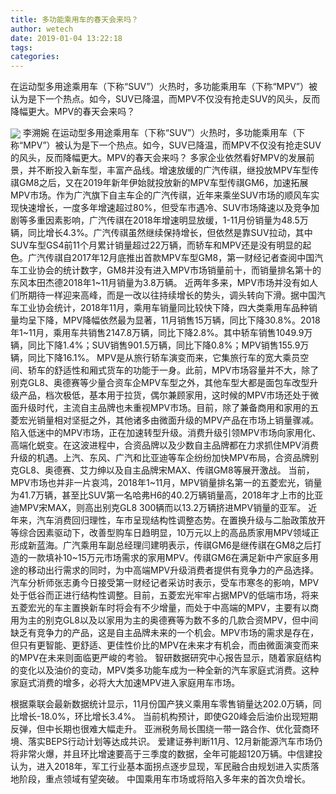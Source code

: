 ```yaml
---
title: 多功能乘用车的春天会来吗？
author: wetech
date: 2019-01-04 13:22:18
tags: 
categories: 
---
```

在运动型多用途乘用车（下称“SUV”）火热时，多功能乘用车（下称“MPV”）被认为是下一个热点。如今，SUV已降温，而MPV不仅没有抢走SUV的风头，反而降幅更大。MPV的春天会来吗？
<!-- more -->
<img align="center" border="0" src="https://imgcdn.yicai.com/uppics/images/2019/01/71dabfd6d8f2b8b92be491f9e64ca439.jpg" />
李溯婉
在运动型多用途乘用车（下称“SUV”）火热时，多功能乘用车（下称“MPV”）被认为是下一个热点。如今，SUV已降温，而MPV不仅没有抢走SUV的风头，反而降幅更大。MPV的春天会来吗？
多家企业依然看好MPV的发展前景，并不断投入新车型，丰富产品线。增速放缓的广汽传祺，继投放MPV车型传祺GM8之后，又在2019年新年伊始就投放新的MPV车型传祺GM6，加速拓展MPV市场。作为广汽旗下自主车企的广汽传祺，近年来乘坐SUV市场的顺风车实现快速增长，一度多年增速超过80%，但受车市遇冷、SUV市场降速以及竞争加剧等多重因素影响，广汽传祺在2018年增速明显放缓，1-11月份销量为48.5万辆，同比增长4.3%。广汽传祺虽然继续保持增长，但依然是靠SUV拉动，其中SUV车型GS4前11个月累计销量超过22万辆，而轿车和MPV还是没有明显的起色。广汽传祺自2017年12月底推出首款MPV车型GM8，第一财经记者查阅中国汽车工业协会的统计数字，GM8并没有进入MPV市场销量前十，而销量排名第十的东风本田杰德2018年1~11月销量为3.8万辆。
近两年多来，MPV市场并没有如人们所期待一样迎来高峰，而是一改以往持续增长的势头，调头转向下滑。据中国汽车工业协会统计，2018年11月，乘用车销量同比较快下降，四大类乘用车品种销量均呈下降，MPV降幅依然最为显著，11月销售15万辆，同比下降30.8%。2018年1~11月，乘用车共销售2147.8万辆，同比下降2.8%。其中轿车销售1049.9万辆，同比下降1.4%；SUV销售901.5万辆，同比下降0.8%；MPV销售155.9万辆，同比下降16.1%。
MPV是从旅行轿车演变而来，它集旅行车的宽大乘员空间、轿车的舒适性和厢式货车的功能于一身。此前，MPV市场容量并不大，除了别克GL8、奥德赛等少量合资车企MPV车型之外，其他车型大都是面包车改型升级产品，档次极低，基本用于拉货，偶尔兼顾家用，这时候的MPV市场还处于微面升级时代，主流自主品牌也未重视MPV市场。目前，除了兼备商用和家用的五菱宏光销量相对坚挺之外，其他诸多由微面升级的MPV产品在市场上销量骤减。
陷入低迷中的MPV市场，正在加速转型升级。消费升级引领MPV市场向家用化、高端化蜕变。在这波进程中，合资品牌以及少数自主品牌都在力求抓住MPV消费升级的机遇。上汽、东风、广汽和比亚迪等车企纷纷加快MPV布局，合资品牌别克GL8、奥德赛、艾力绅以及自主品牌宋MAX、传祺GM8等展开激战。
当前，MPV市场也并非一片哀鸿，2018年1~11月，MPV销量排名第一的五菱宏光，销量为41.7万辆，甚至比SUV第一名哈弗H6的40.2万辆销量高，2018年才上市的比亚迪MPV宋MAX，则高出别克GL8 300辆而以13.2万辆挤进MPV销量的亚军。
近年来，汽车消费回归理性，车市呈现结构性调整态势。在置换升级与二胎政策放开等综合因素驱动下，改善型购车日趋明显，10万元以上的高品质家用MPV领域正形成新蓝海。广汽乘用车副总经理闫建明表示，传祺GM6是继传祺在GM8之后打造的一款填补10~15万元市场需求的家用MPV。传祺GM6在满足新中产家庭多用途的移动出行需求的同时，为中高端MPV升级消费者提供有竞争力的产品选择。
汽车分析师张志勇今日接受第一财经记者采访时表示，受车市寒冬的影响，MPV处于低谷而正进行结构性调整。目前，五菱宏光牢牢占据MPV的低端市场，将来五菱宏光的车主置换新车时将会有不少增量，而处于中高端的MPV，主要有以商用为主的别克GL8以及以家用为主的奥德赛等为数不多的几款合资MPV，但中间缺乏有竞争力的产品，这是自主品牌未来的一个机会。MPV市场的需求是存在，但只有更智能、更舒适、更佳性价比的MPV在未来才有机会，而由微面演变而来的MPV在未来则面临更严峻的考验。
智研数据研究中心报告显示，随着家庭结构的变化以及油价的变动，MPV类多功能车成为一种全新的汽车家庭式消费。这种家庭式消费的增多，必将大大加速MPV进入家庭用车市场。
 
 
根据乘联会最新数据统计显示，11月份国产狭义乘用车零售销量达202.0万辆，同比增长-18.0%，环比增长3.4%。
当前机构预计，即使G20峰会后油价出现短期反弹，但中长期也很难大幅走升。
亚洲税务局长围绕一带一路合作、优化营商环境、落实BEPS行动计划等达成共识。
爱建证券判断11月、12月新能源汽车市场仍将非常火爆，并且环比增速要高于三季度的数据，全年可能超120万辆。中信建投认为，进入2018年，军工行业基本面拐点逐步显现，军民融合由规划进入实质落地阶段，重点领域有望突破。
中国乘用车市场或将陷入多年来的首次负增长。
